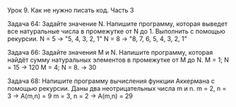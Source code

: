 Урок 9. Как не нужно писать код. Часть 3

Задача 64: Задайте значение N. Напишите программу, которая выведет все натуральные числа в промежутке от N до 1. Выполнить с помощью рекурсии. N = 5 -> "5, 4, 3, 2, 1" N = 8 -> "8, 7, 6, 5, 4, 3, 2, 1"

Задача 66: Задайте значения M и N. Напишите программу, которая найдёт сумму натуральных элементов в промежутке от M до N. M = 1; N = 15 -> 120 M = 4; N = 8. -> 30

Задача 68: Напишите программу вычисления функции Аккермана с помощью рекурсии. Даны два неотрицательных числа m и n. m = 2, n = 3 -> A(m,n) = 9 m = 3, n = 2 -> A(m,n) = 29

